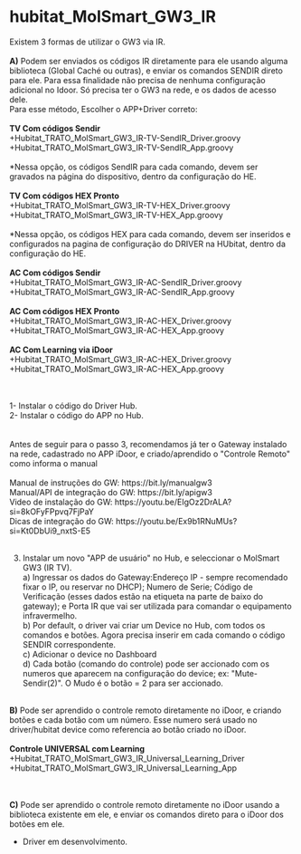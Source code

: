 # hubitat_MolSmart_GW3_IR

Existem 3 formas de utilizar o GW3 via IR. <br><br>
<strong>A)</strong> Podem ser enviados os códigos IR diretamente para ele usando alguma biblioteca (Global Caché ou outras), e enviar os comandos SENDIR direto para ele.
Para essa finalidade não precisa de nenhuma configuração adicional no Idoor. Só precisa ter o GW3 na rede, e os dados de acesso dele.<br>
Para esse método, Escolher o APP+Driver correto: <br><br>
<strong>TV Com códigos Sendir</strong><br>
  +Hubitat_TRATO_MolSmart_GW3_IR-TV-SendIR_Driver.groovy<br>
  +Hubitat_TRATO_MolSmart_GW3_IR-TV-SendIR_App.groovy <br><br>
  *Nessa opção, os códigos SendIR para cada comando, devem ser gravados na página do dispositivo, dentro da configuração do HE. <br><br></li>
<strong>TV Com códigos HEX Pronto</strong><br>
  +Hubitat_TRATO_MolSmart_GW3_IR-TV-HEX_Driver.groovy<br>
  +Hubitat_TRATO_MolSmart_GW3_IR-TV-HEX_App.groovy <br><br>
  *Nessa opção, os códigos HEX para cada comando, devem ser inseridos e configurados na pagina de configuração do DRIVER na HUbitat, dentro da configuração do HE. <br><br>
<strong>AC Com códigos Sendir</strong><br>
  +Hubitat_TRATO_MolSmart_GW3_IR-AC-SendIR_Driver.groovy<br>
  +Hubitat_TRATO_MolSmart_GW3_IR-AC-SendIR_App.groovy <br><br>
<strong>AC Com códigos HEX Pronto</strong><br>
  +Hubitat_TRATO_MolSmart_GW3_IR-AC-HEX_Driver.groovy<br>
  +Hubitat_TRATO_MolSmart_GW3_IR-AC-HEX_App.groovy <br><br>
<strong>AC Com Learning via iDoor</strong><br>
  +Hubitat_TRATO_MolSmart_GW3_IR-AC-HEX_Driver.groovy<br>
  +Hubitat_TRATO_MolSmart_GW3_IR-AC-HEX_App.groovy <br><br>  


<br>
1- Instalar o código do Driver Hub. <br>
2- Instalar o código do APP no Hub.<br><br>
<br>
Antes de seguir para o passo 3, recomendamos já ter o Gateway instalado na rede, cadastrado no APP iDoor, e criado/aprendido o "Controle Remoto" como informa o manual
<br><br>
Manual de instruções do GW: https://bit.ly/manualgw3 <br>
Manual/API de integração do GW: https://bit.ly/apigw3 <br>
Video de instalação do GW: https://youtu.be/EIgOz2DrALA?si=8kOFyFPpvq7FjPaY <br>
Dicas de integração do GW: https://youtu.be/Ex9b1RNuMUs?si=Kt0DbUi9_nxtS-E5<br>
<br>

3. Instalar um novo "APP de usuário" no Hub, e seleccionar o MolSmart GW3 (IR TV).<br>
  a) Ingressar os dados do Gateway:Endereço IP - sempre recomendado fixar o IP, ou reservar no DHCP); Numero de Serie; Código de Verificação (esses dados estão na etiqueta na parte de baixo do gateway); e Porta IR que vai ser utilizada para comandar o equipamento infravermelho. <br>
  b) Por default, o driver vai criar um Device no Hub, com todos os comandos e botões. Agora precisa inserir em cada comando o código SENDIR correspondente.<br>
  c) Adicionar o device no Dashboard<br>
  d) Cada botão (comando do controle) pode ser accionado com os numeros que aparecem na configuração do device; ex: "Mute-Sendir(2)". O Mudo é o botão = 2 para ser accionado.<br><br>

<strong>B)</strong> Pode ser aprendido o controle remoto diretamente no iDoor, e criando botões e cada botão com um número. Esse numero será usado no driver/hubitat device como referencia ao botão criado no iDoor. <br>
<br>
<strong>Controle UNIVERSAL com Learning</strong><br>
  +Hubitat_TRATO_MolSmart_GW3_IR_Universal_Learning_Driver<br>
  +Hubitat_TRATO_MolSmart_GW3_IR_Universal_Learning_App<br><br>  <br>
  
<strong>C)</strong> Pode ser aprendido o controle remoto diretamente no iDoor usando a biblioteca existente em ele, e enviar os comandos direto para o iDoor dos botões em ele. 
- Driver em desenvolvimento. 

